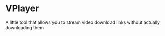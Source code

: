 # VPlayer
A little tool that allows you to stream video download links without actually downloading them
